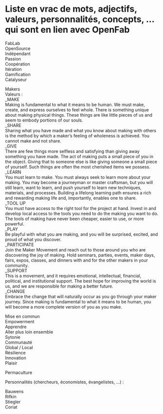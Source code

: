 # Liste en vrac de mots, adjectifs, valeurs, personnalités, concepts, ... qui sont en lien avec OpenFab

FabLab  
OpenSource  
Indépendant  
Passion  
Coopération  
Itération  
Gamification  
Catalyseur  

Makers  
Valeurs :  
_MAKE  
Making is fundamental to what it means to be human. We must make, create, and express ourselves to feel whole. There is something unique about  making physical things. These things are like little pieces of us and seem to embody portions of our souls.  
_SHARE  
Sharing what you have made and what you know about making with others is the method by which a maker’s feeling of wholeness is achieved. You cannot make and not share.  
_GIVE  
There are few things more selfless and satisfying than giving away something you have made. The act of making puts a small piece of you in the object. Giving that to someone else is like giving someone a small piece of yourself. Such things are often the most cherished items we possess.  
_LEARN  
You must learn to make. You must always seek to learn more about your making. You may become a journeyman or master craftsman, but you will still learn, want to learn, and push yourself to learn new techniques, materials, and processes. Building a lifelong learning path ensures a rich and rewarding making life and, importantly, enables one to share.  
_TOOL UP  
You must have access to the right tool for the project  at hand. Invest in and develop local access to the tools you need to do the making you want to do. The tools of making have never been cheaper, easier to use, or more powerful.  
_PLAY  
Be playful with what you are making, and you will be surprised, excited, and proud of what you discover.  
_PARTICIPATE  
Join the Maker Movement and reach out to those around you who are discovering the joy of making. Hold seminars, parties, events, maker days, fairs, expos, classes, and dinners with and for the other makers in your community.  
_SUPPORT  
This is a movement, and it requires emotional, intellectual, financial, political, and institutional support. The best hope for improving the world is us,  and we are responsible for making a better future.  
_CHANGE  
Embrace the change that will naturally occur as you go through your maker journey. Since making is fundamental to what it means to be human, you will become a more complete version of you as you make.  

Mise en commun  
Empowerment  
Apprendre  
Aller plus loin ensemble  
Sytonie  
Communauté  
Global / Local  
Résilience  
Innovation  
Plaisir  

Permaculture  


Personnalités (chercheurs, économistes, évangelistes, ...) :

Bauwens  
Rifkin  
Stiegler  
Coriat  
